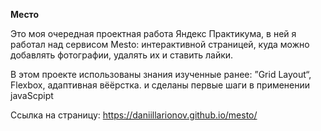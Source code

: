 **Место**

Это моя очередная проектная работа Яндекс Практикума, в ней я работал над сервисом Mesto: интерактивной страницей, куда можно добавлять фотографии, удалять их и ставить лайки.

В этом проекте использованы знания изученные ранее: ”Grid Layout“, Flexbox, адаптивная вёёрстка. и сделаны первые шаги в применении javaScpipt

Ссылка на страницу: https://daniillarionov.github.io/mesto/
